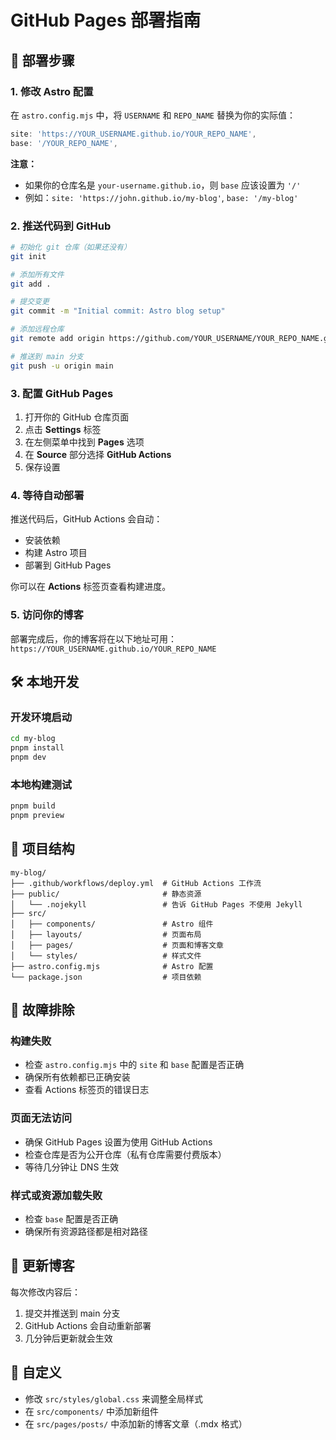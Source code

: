 # GitHub Pages 部署指南

## 📝 部署步骤

### 1. 修改 Astro 配置

在 `astro.config.mjs` 中，将 `USERNAME` 和 `REPO_NAME` 替换为你的实际值：

```javascript
site: 'https://YOUR_USERNAME.github.io/YOUR_REPO_NAME',
base: '/YOUR_REPO_NAME',
```

**注意：**
- 如果你的仓库名是 `your-username.github.io`，则 `base` 应该设置为 `'/'`
- 例如：`site: 'https://john.github.io/my-blog'`, `base: '/my-blog'`

### 2. 推送代码到 GitHub

```bash
# 初始化 git 仓库（如果还没有）
git init

# 添加所有文件
git add .

# 提交变更
git commit -m "Initial commit: Astro blog setup"

# 添加远程仓库
git remote add origin https://github.com/YOUR_USERNAME/YOUR_REPO_NAME.git

# 推送到 main 分支
git push -u origin main
```

### 3. 配置 GitHub Pages

1. 打开你的 GitHub 仓库页面
2. 点击 **Settings** 标签
3. 在左侧菜单中找到 **Pages** 选项
4. 在 **Source** 部分选择 **GitHub Actions**
5. 保存设置

### 4. 等待自动部署

推送代码后，GitHub Actions 会自动：
- 安装依赖
- 构建 Astro 项目
- 部署到 GitHub Pages

你可以在 **Actions** 标签页查看构建进度。

### 5. 访问你的博客

部署完成后，你的博客将在以下地址可用：
`https://YOUR_USERNAME.github.io/YOUR_REPO_NAME`

## 🛠️ 本地开发

### 开发环境启动
```bash
cd my-blog
pnpm install
pnpm dev
```

### 本地构建测试
```bash
pnpm build
pnpm preview
```

## 📁 项目结构

```
my-blog/
├── .github/workflows/deploy.yml  # GitHub Actions 工作流
├── public/                       # 静态资源
│   └── .nojekyll                 # 告诉 GitHub Pages 不使用 Jekyll
├── src/
│   ├── components/               # Astro 组件
│   ├── layouts/                  # 页面布局
│   ├── pages/                    # 页面和博客文章
│   └── styles/                   # 样式文件
├── astro.config.mjs              # Astro 配置
└── package.json                  # 项目依赖
```

## 🔧 故障排除

### 构建失败
- 检查 `astro.config.mjs` 中的 `site` 和 `base` 配置是否正确
- 确保所有依赖都已正确安装
- 查看 Actions 标签页的错误日志

### 页面无法访问
- 确保 GitHub Pages 设置为使用 GitHub Actions
- 检查仓库是否为公开仓库（私有仓库需要付费版本）
- 等待几分钟让 DNS 生效

### 样式或资源加载失败
- 检查 `base` 配置是否正确
- 确保所有资源路径都是相对路径

## 📝 更新博客

每次修改内容后：
1. 提交并推送到 main 分支
2. GitHub Actions 会自动重新部署
3. 几分钟后更新就会生效

## 🎨 自定义

- 修改 `src/styles/global.css` 来调整全局样式
- 在 `src/components/` 中添加新组件
- 在 `src/pages/posts/` 中添加新的博客文章（.mdx 格式） 